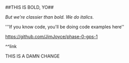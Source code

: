 ##THIS IS BOLD, YO##

*But we're classier than bold. We do italics.*

'''If you know code, you'll be doing code examples here''

https://github.com/JimJoyce/phase-0-gps-1

^^link

THIS IS A DAMN CHANGE